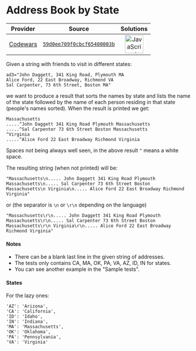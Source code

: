 [_metadata_:generated]: - "true"

# Address Book by State

<!-- INFO TABLE BEGIN -->

| Provider                                        | Source                                                                               | Solutions                                                                                                                                                    |
| :---------------------------------------------: | :----------------------------------------------------------------------------------: | :----------------------------------------------------------------------------------------------------------------------------------------------------------: |
| [Codewars](../../../docs/providers/Codewars.md) | [`59d0ee709f0cbcf65400003b`](https://www.codewars.com/kata/59d0ee709f0cbcf65400003b) | [<img src="https://res.cloudinary.com/rascaltwo/image/upload/v1631924076/javascript_ehszr7.svg" alt="JavaScript" title="JavaScript" width="50" />](solve.js) |

<!-- INFO TABLE END -->

Given a string with friends to visit in different states:
```
ad3="John Daggett, 341 King Road, Plymouth MA
Alice Ford, 22 East Broadway, Richmond VA
Sal Carpenter, 73 6th Street, Boston MA"
```
we want to produce a result that sorts the names by state and lists the name of the state followed by the name of each person residing in that state (people's names sorted). When the result is printed we get:
```
Massachusetts
.....^John Daggett 341 King Road Plymouth Massachusetts
.....^Sal Carpenter 73 6th Street Boston Massachusetts
^Virginia
.....^Alice Ford 22 East Broadway Richmond Virginia
```
Spaces not being always well seen, in the above result `^` means a white space.


The resulting string (when not printed) will be:
```
"Massachusetts\n..... John Daggett 341 King Road Plymouth Massachusetts\n..... Sal Carpenter 73 6th Street Boston Massachusetts\n Virginia\n..... Alice Ford 22 East Broadway Richmond Virginia"
```
or (the separator is `\n` or `\r\n` depending on the language)
```
"Massachusetts\r\n..... John Daggett 341 King Road Plymouth Massachusetts\r\n..... Sal Carpenter 73 6th Street Boston Massachusetts\r\n Virginia\r\n..... Alice Ford 22 East Broadway Richmond Virginia"
```

#### Notes
- There can be a blank last line in the given string of addresses.
- The tests only contains CA, MA, OK, PA, VA, AZ, ID, IN for states.
- You can see another example in the "Sample tests".

#### States
For the lazy ones:

	'AZ': 'Arizona',
	'CA': 'California',
	'ID': 'Idaho',
	'IN': 'Indiana',
	'MA': 'Massachusetts',
	'OK': 'Oklahoma',
	'PA': 'Pennsylvania',
	'VA': 'Virginia'


